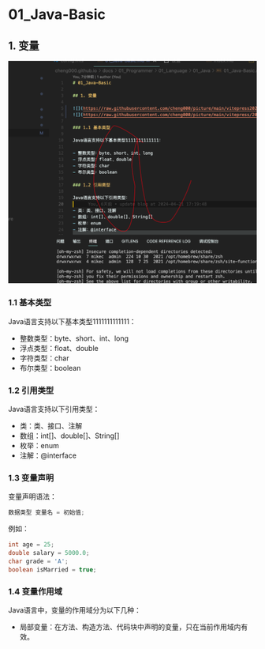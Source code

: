 # 01_Java-Basic

## 1. 变量

![](https://raw.githubusercontent.com/cheng000/picture/main/vitepress-blog/20240427180029.png?token=AFTKOZSOSLEYUKQG2TH3GFLGFTGPY)

### 1.1 基本类型

Java语言支持以下基本类型1111111111111：

- 整数类型：byte、short、int、long
- 浮点类型：float、double   
- 字符类型：char
- 布尔类型：boolean

### 1.2 引用类型

Java语言支持以下引用类型：

- 类：类、接口、注解
- 数组：int[]、double[]、String[]
- 枚举：enum
- 注解：@interface

### 1.3 变量声明

变量声明语法：

```java
数据类型 变量名 = 初始值;
```

例如：

```java
int age = 25;
double salary = 5000.0;
char grade = 'A';
boolean isMarried = true;
```

### 1.4 变量作用域

Java语言中，变量的作用域分为以下几种：

- 局部变量：在方法、构造方法、代码块中声明的变量，只在当前作用域内有效。